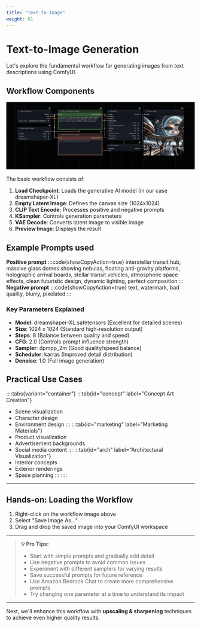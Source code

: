 ```yaml
---
title: "Text-to-Image"
weight: 61
---
```


# Text-to-Image Generation

Let's explore the fundamental workflow for generating images from text descriptions using ComfyUI.

## Workflow Components
![Text to Image Workflow](/static/comfyui/workflows/0_text_to_image.png)

The basic workflow consists of:
1. **Load Checkpoint**: Loads the generative AI model (in our case dreamshaper-XL)
2. **Empty Latent Image**: Defines the canvas size (1024x1024)
3. **CLIP Text Encode**: Processes positive and negative prompts
4. **KSampler**: Controls generation parameters
5. **VAE Decode**: Converts latent image to visible image
6. **Preview Image**: Displays the result

## Example Prompts used
**Positive prompt**
:::code{showCopyAction=true}
interstellar transit hub, massive glass domes showing nebulas, floating anti-gravity platforms, holographic arrival boards, stellar transit vehicles, atmospheric space effects, clean futuristic design, dynamic lighting, perfect composition
:::
**Negative prompt**
:::code{showCopyAction=true}
text, watermark, bad quality, blurry, pixelated
:::

### Key Parameters Explained
- **Model**: dreamshaper-XL.safetensors (Excellent for detailed scenes)
- **Size**: 1024 x 1024 (Standard high-resolution output)
- **Steps**: 8 (Balance between quality and speed)
- **CFG**: 2.0 (Controls prompt influence strength)
- **Sampler**: dpmpp_2m (Good quality/speed balance)
- **Scheduler**: karras (Improved detail distribution)
- **Denoise**: 1.0 (Full image generation)

## Practical Use Cases
::::tabs{variant="container"}
:::tab{id="concept" label="Concept Art Creation"}
   - Scene visualization
   - Character design
   - Environment design
:::
:::tab{id="marketing" label="Marketing Materials"}
   - Product visualization
   - Advertisement backgrounds
   - Social media content
:::
:::tab{id="arch" label="Architectural Visualization"}
   - Interior concepts
   - Exterior renderings
   - Space planning
:::
::::

---

## Hands-on: Loading the Workflow

1. Right-click on the workflow image above
2. Select "Save Image As..."
3. Drag and drop the saved image into your ComfyUI workspace

---

> **💡 Pro Tips:**
> - Start with simple prompts and gradually add detail
> - Use negative prompts to avoid common issues
> - Experiment with different samplers for varying results
> - Save successful prompts for future reference
> - Use Amazon Bedrock Chat to create more comprehensive prompts
> - Try changing one parameter at a time to understand its impact

---

Next, we'll enhance this workflow with **upscaling & sharpening** techniques to achieve even higher quality results.